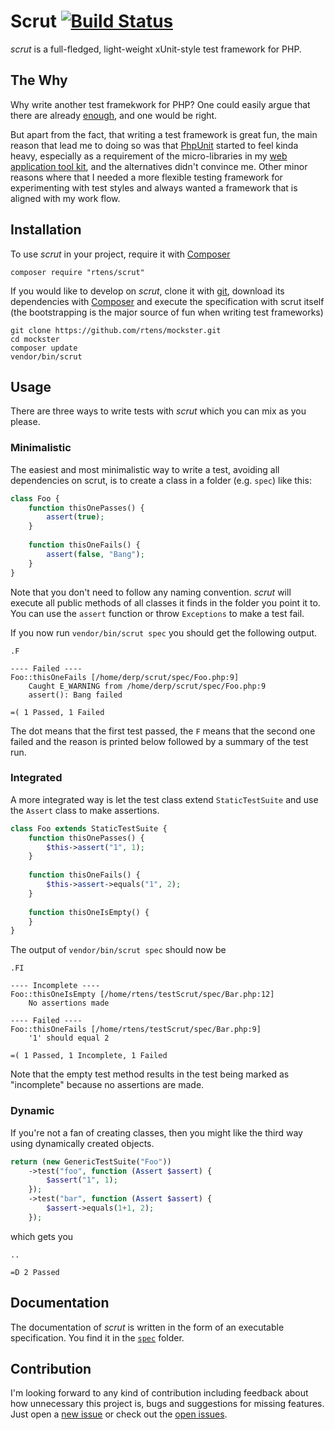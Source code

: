 # Scrut [![Build Status](https://travis-ci.org/rtens/scrut.png?branch=master)](https://travis-ci.org/rtens/scrut)

*scrut* is a full-fledged, light-weight xUnit-style test framework for PHP.


## The Why ##

Why write another test framekwork for PHP? One could easily argue that there are already [enough], and one would be right.

But apart from the fact, that writing a test framework is great fun, the main reason that lead me to doing so was that
[PhpUnit] started to feel kinda heavy, especially as a requirement of the micro-libraries in my [web application tool kit],
and the alternatives didn't convince me. Other minor reasons where that I needed a more flexible testing framework for
experimenting with test styles and always wanted a framework that is aligned with my work flow.

[enough]: http://en.wikipedia.org/wiki/List_of_unit_testing_frameworks#PHP
[PhpUnit]: http://phpunit.de/
[web application tool kit]: http://github.com/watoki/


## Installation ##

To use *scrut* in your project, require it with [Composer]

    composer require "rtens/scrut"
    
If you would like to develop on *scrut*, clone it with [git], download its dependencies with [Composer] and execute 
the specification with scrut itself (the bootstrapping is the major source of fun when writing test frameworks)

    git clone https://github.com/rtens/mockster.git
    cd mockster
    composer update
    vendor/bin/scrut

[Composer]: http://getcomposer.org/download/
[git]: https://git-scm.com/


## Usage ##

There are three ways to write tests with *scrut* which you can mix as you please.

### Minimalistic ###

The easiest and most minimalistic way to write a test, avoiding all dependencies on scrut, 
is to create a class in a folder (e.g. `spec`) like this:

```php
class Foo {
    function thisOnePasses() {
        assert(true);
    }
    
    function thisOneFails() {
        assert(false, "Bang");
    }
}
```

Note that you don't need to follow any naming convention. *scrut* will execute all public methods of all classes
it finds in the folder you point it to. You can use the `assert` function or throw `Exceptions` to make a test fail.

If you now run `vendor/bin/scrut spec` you should get the following output.

```
.F

---- Failed ----
Foo::thisOneFails [/home/derp/scrut/spec/Foo.php:9]
    Caught E_WARNING from /home/derp/scrut/spec/Foo.php:9
    assert(): Bang failed
    
=( 1 Passed, 1 Failed
```

The dot means that the first test passed, the `F` means that the second one failed and the reason is printed below
followed by a summary of the test run.

### Integrated ###

A more integrated way is let the test class extend `StaticTestSuite` and use the `Assert` class to make assertions.

```php
class Foo extends StaticTestSuite {
    function thisOnePasses() {
        $this->assert("1", 1);
    }
    
    function thisOneFails() {
        $this->assert->equals("1", 2);
    }
    
    function thisOneIsEmpty() {
    }
}
```

The output of `vendor/bin/scrut spec` should now be

```
.FI

---- Incomplete ----
Foo::thisOneIsEmpty [/home/rtens/testScrut/spec/Bar.php:12]
    No assertions made

---- Failed ----
Foo::thisOneFails [/home/rtens/testScrut/spec/Bar.php:9]
    '1' should equal 2

=( 1 Passed, 1 Incomplete, 1 Failed
```

Note that the empty test method results in the test being marked as "incomplete" because no assertions are made.

### Dynamic ###

If you're not a fan of creating classes, then you might like the third way using dynamically created objects.

```php
return (new GenericTestSuite("Foo"))
    ->test("foo", function (Assert $assert) {
        $assert("1", 1);
    });
    ->test("bar", function (Assert $assert) {
        $assert->equals(1+1, 2);
    });
```

which gets you

```
..

=D 2 Passed
```


## Documentation ##

The documentation of *scrut* is written in the form of an executable specification. You find it in the [`spec`] folder.

[`spec`]: http://github.com/rtens/scrut/tree/master/spec/rtens/scrut


## Contribution ##

I'm looking forward to any kind of contribution including feedback about how unnecessary this project is, bugs
and suggestions for missing features. Just open a [new issue] or check out the [open issues].

[new issue]: https://github.com/rtens/mockster/issues/new
[open issues]: https://github.com/rtens/mockster/issues
